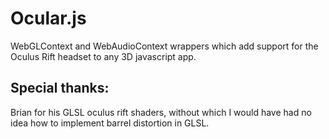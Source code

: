 Ocular.js
=========

WebGLContext and WebAudioContext wrappers which add support for the Oculus Rift headset to any 3D javascript app.

Special thanks:
---------------

Brian for his GLSL oculus rift shaders, without which I would have had no idea how to implement barrel distortion in GLSL.
